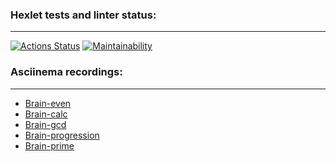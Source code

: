 ### Hexlet tests and linter status:
---
[![Actions Status](https://github.com/L1kaf/php-project-45/actions/workflows/hexlet-check.yml/badge.svg)](https://github.com/L1kaf/php-project-45/actions)
[![Maintainability](https://api.codeclimate.com/v1/badges/9c48429c7ab2d9e5e654/maintainability)](https://codeclimate.com/github/L1kaf/php-project-45/maintainability)

### Asciinema recordings:
---
* [Brain-even](https://asciinema.org/a/vo3y8ebfilbGPCFZakZCTI7TS)
* [Brain-calc](https://asciinema.org/a/sSPg4VdPH9nRkhwuWByo4oNsM)
* [Brain-gcd](https://asciinema.org/a/FiTVFwUENsbP8i9V9j09G7qOW)
* [Brain-progression](https://asciinema.org/a/vjpK2MwbkHJkgHTiKDVbscxwi)
* [Brain-prime](https://asciinema.org/a/7LXioWud36DHXdcklLhKiLn7M)
